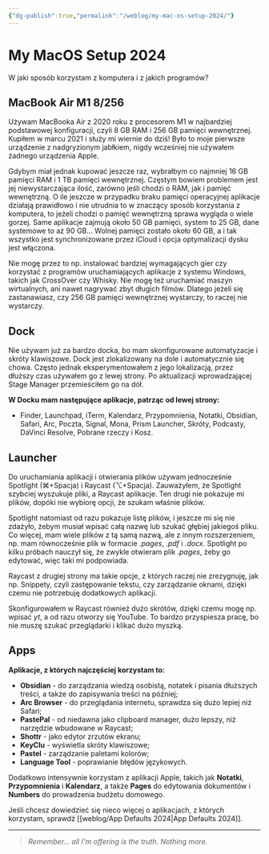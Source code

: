 ```yaml
---
{"dg-publish":true,"permalink":"/weblog/my-mac-os-setup-2024/"}
---
```



# My MacOS Setup 2024

W jaki sposób korzystam z komputera i z jakich programów?

## MacBook Air M1 8/256

Używam MacBooka Air z 2020 roku z procesorem M1 w najbardziej podstawowej konfiguracji, czyli 8 GB RAM i 256 GB pamięci wewnętrznej. Kupiłem w marcu 2021 i służy mi wiernie do dziś! Było to moje pierwsze urządzenie z nadgryzionym jabłkiem, nigdy wcześniej nie używałem żadnego urządzenia Apple.

Gdybym miał jednak kupować jeszcze raz, wybrałbym co najmniej 16 GB pamięci RAM i 1 TB pamięci wewnętrznej. Częstym bowiem problemem jest jej niewystarczająca ilość, zarówno jeśli chodzi o RAM, jak i pamięć wewnętrzną. O ile jeszcze w przypadku braku pamięci operacyjnej aplikacje działają prawidłowo i nie utrudnia to w znaczący sposób korzystania z komputera, to jeżeli chodzi o pamięć wewnętrzną sprawa wygląda o wiele gorzej. Same aplikacje zajmują około 50 GB pamięci, system to 25 GB, dane systemowe to aż 90 GB... Wolnej pamięci zostało około 60 GB, a i tak wszystko jest synchronizowane przez iCloud i opcja optymalizacji dysku jest włączona.

Nie mogę przez to np. instalować bardziej wymagających gier czy korzystać z programów uruchamiających aplikacje z systemu Windows, takich jak CrossOver czy Whisky. Nie mogę też uruchamiać maszyn wirtualnych, ani nawet nagrywać zbyt długich filmów. Dlatego jeżeli się zastanawiasz, czy 256 GB pamięci wewnętrznej wystarczy, to raczej nie wystarczy.

## Dock

Nie używam już za bardzo docka, bo mam skonfigurowane automatyzacje i skróty klawiszowe. Dock jest zlokalizowany na dole i automatycznie się chowa. Często jednak eksperymentowałem z jego lokalizacją, przez dłuższy czas używałem go z lewej strony. Po aktualizacji wprowadzającej Stage Manager przemieściłem go na dół.

**W Docku mam następujące aplikacje, patrząc od lewej strony:**
- Finder, Launchpad, iTerm, Kalendarz, Przypomnienia, Notatki, Obsidian, Safari, Arc, Poczta, Signal, Mona, Prism Launcher, Skróty, Podcasty, DaVinci Resolve, Pobrane rzeczy i Kosz.

## Launcher

Do uruchamiania aplikacji i otwierania plików używam jednocześnie Spotlight (⌘+Spacja) i Raycast (⌥+Spacja). Zauważyłem, że Spotlight szybciej wyszukuje pliki, a Raycast aplikacje. Ten drugi nie pokazuje mi plików, dopóki nie wybiorę opcji, że szukam właśnie plików.

Spotlight natomiast od razu pokazuje listę plików, i jeszcze mi się nie zdażyło, żebym musiał wpisać całą nazwę lub szukać głębiej jakiegoś pliku. Co więcej, mam wiele plików z tą samą nazwą, ale z innym rozszerzeniem, np. mam równocześnie plik w formacie *.pages*, *.pdf* i *.docx*. Spotlight po kilku próbach nauczył się, że zwykle otwieram plik *.pages*, żeby go edytować, więc taki mi podpowiada.

Raycast z drugiej strony ma takie opcje, z których raczej nie zrezygnuję, jak np. Snippety, czyli zastępowanie tekstu, czy zarządzanie oknami, dzięki czemu nie potrzebuję dodatkowych aplikacji.

Skonfigurowałem w Raycast również dużo skrótów, dzięki czemu mogę np. wpisać *yt*, a od razu otworzy się YouTube. To bardzo przyspiesza pracę, bo nie muszę szukać przeglądarki i klikać dużo myszką.

## Apps

**Aplikacje, z których najczęściej korzystam to:**

- **Obsidian** - do zarządzania wiedzą osobistą, notatek i pisania dłuższych treści, a także do zapisywania treści na później;
- **Arc Browser** - do przeglądania internetu, sprawdza się dużo lepiej niż Safari;
- **PastePal** - od niedawna jako clipboard manager, dużo lepszy, niż narzędzie wbudowane w Raycast;
- **Shottr** - jako edytor zrzutów ekranu;
- **KeyClu** - wyświetla skróty klawiszowe;
- **Pastel** - zarządzanie paletami kolorów;
- **Language Tool** - poprawianie błędów językowych.

Dodatkowo intensywnie korzystam z aplikacji Apple, takich jak **Notatki**, **Przypomnienia** i **Kalendarz**, a także **Pages** do edytowania dokumentów i **Numbers** do prowadzenia budżetu domowego.

Jeśli chcesz dowiedzieć się nieco więcej o aplikacjach, z których korzystam, sprawdź [[weblog/App Defaults 2024\|App Defaults 2024]].

---

> *Remember... all I'm offering is the truth. Nothing more.*
